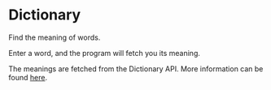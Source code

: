 # Dictionary
Find the meaning of words.  

Enter a word, and the program will fetch you its meaning.  

The meanings are fetched from the Dictionary API. More information can be found 
[here](https://dictionaryapi.dev/).
